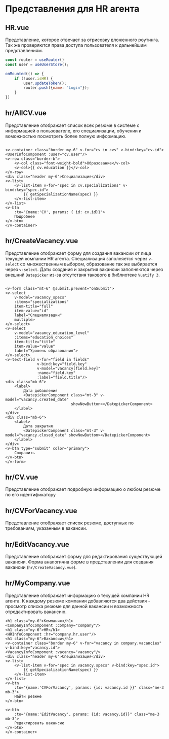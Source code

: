 # Представления для HR агента

## HR.vue

Представление, которое отвечает за отрисовку вложенного роутинга. Так же проверяются права доступа пользователя к
дальнейшим представлениям.

```js
const router = useRouter()
const user = useUserStore();

onMounted(() => {
	if (!user.isHR) {
		user.updateToken();
		router.push({name: "Login"});
	}
})

```

## hr/AllCV.vue

Представление отображает список всех резюме в системе с информацией о пользователе, его специализации, обучении и
воможностью посмотреть более полную информацию.

```Vue

<v-container class="border my-6" v-for="cv in cvs" v-bind:key="cv.id">
<UserInfoComponent :user="cv.user"/>
<v-row class="border-b">
	<v-col class="font-weight-bold">Образование</v-col>
	<v-col>{{ cv.education }}</v-col>
</v-row>
<div class="header my-6">Специализация</div>
<v-list>
	<v-list-item v-for="spec in cv.specializations" v-bind:key="spec.id">
		{{ getSpecializationName(spec) }}
	</v-list-item>
</v-list>
<v-btn
	:to="{name:'CV', params: { id: cv.id}}">
	Подробнее
</v-btn>
</v-container>
```

## hr/CreateVacancy.vue

Представление отображает форму для создания вакансии от лица текущей компании HR агента. Специализация заполняется
через `v-select` со множественным выбором, образование так же выбирается через `v-select`. Даты создания и закрытия
вакансии заполняются через внешний `Datepicker` из-за отсутствия такового в библиотеке `Vuetify 3`.

```Vue

<v-form class="mt-6" @submit.prevent="onSubmit">
<v-select
	v-model="vacancy_specs"
	:items="specializations"
	item-title="full"
	item-value="id"
	label="Специализации"
	multiple>
</v-select>
<v-select
	v-model="vacancy_education_level"
	:items="education_choices"
	item-title="title"
	item-value="value"
	label="Уровень образования">
</v-select>
<v-text-field v-for="field in fields"
              v-bind:key="field.key"
              v-model="vacancy[field.key]"
              :name="field.key"
              :label="field.title"/>
<div class="mb-6">
	<label>
		Дата добавления
		<DatepickerComponent class="mt-3" v-model="vacancy.created_date"
		                     showNowButton></DatepickerComponent>
	</label>
</div>
<div class="mb-6">
	<label>
		Дата закрытия
		<DatepickerComponent class="mt-3" v-model="vacancy.closed_date" showNowButton></DatepickerComponent>
	</label>
</div>
<v-btn type="submit" color="primary">
	Сохранить
</v-btn>
</v-form>
```

## hr/CV.vue

Представление отображает подробную информацию о любом резюме по его идентификатору

## hr/CVForVacancy.vue

Представление отображает список резюме, доступных по требованиям, указанным в вакансии.

## hr/EditVacancy.vue

Представление отображает форму для редактирования существующей вакансии. Форма аналогична форме в представлении для создания вакансии (`hr/CreateVacancy.vue`).

## hr/MyCompany.vue

Представление отображает информацию о текущей компании HR агента. К каждому резюме компании добавляются два действия - просмотр списка резюме для данной вакансии и возможность отредактировать вакансию.

```Vue
<h1 class="my-6">Компания</h1>
<CompanyInfoComponent :company="company"/>
<h1 class="my-6">HR</h1>
<HRInfoComponent :hr="company.hr.user"/>
<h1 class="my-6">Вакансии</h1>
<v-container class="border my-6" v-for="vacancy in company.vacancies" v-bind:key="vacancy.id">
<VacancyInfoComponent :vacancy="vacancy"/>
<div class="header my-6">Специализация</div>
<v-list>
	<v-list-item v-for="spec in vacancy.specs" v-bind:key="spec.id">
		{{ getSpecializationName(spec) }}
	</v-list-item>
</v-list>
<v-btn
	:to="{name:'CVForVacancy', params: {id: vacancy.id }}" class="me-3 mb-3">
	Найти резюме
</v-btn>

<v-btn
	:to="{name:'EditVacancy', params: {id: vacancy.id}}" class="me-3 mb-3">
	Редактировать вакансию
</v-btn>
</v-container>
```

